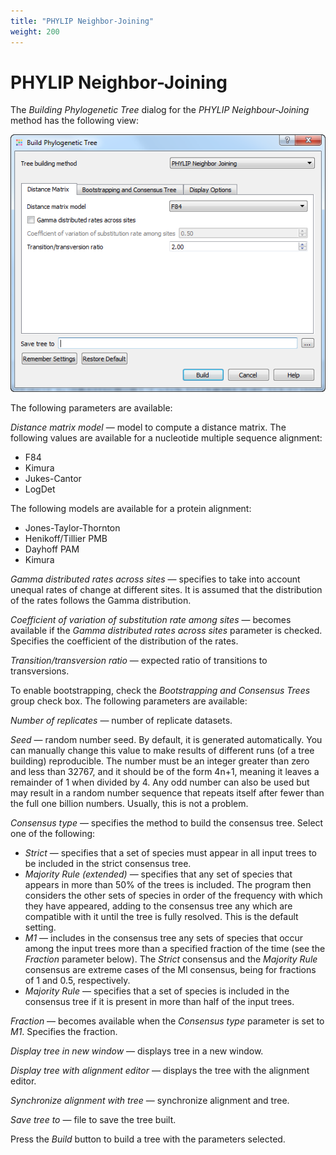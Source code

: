 ```yaml
---
title: "PHYLIP Neighbor-Joining"
weight: 200
---
```


# PHYLIP Neighbor-Joining

The _Building Phylogenetic Tree_ dialog for the _PHYLIP Neighbour-Joining_ method has the following view:

![](/images/65929715/65929716.png)

The following parameters are available:

_Distance matrix model_ — model to compute a distance matrix. The following values are available for a nucleotide multiple sequence alignment:

* F84
* Kimura
* Jukes-Cantor
* LogDet

The following models are available for a protein alignment:

* Jones-Taylor-Thornton
* Henikoff/Tillier PMB
* Dayhoff PAM
* Kimura

_Gamma distributed rates across sites_ — specifies to take into account unequal rates of change at different sites. It is assumed that the distribution of the rates follows the Gamma distribution.

_Coefficient of variation of substitution rate among sites_ — becomes available if the _Gamma distributed rates across sites_ parameter is checked. Specifies the coefficient of the distribution of the rates.

_Transition/transversion ratio_ — expected ratio of transitions to transversions.

To enable bootstrapping, check the _Bootstrapping and Consensus Trees_ group check box. The following parameters are available:

_Number of replicates_ — number of replicate datasets.

_Seed_ — random number seed. By default, it is generated automatically. You can manually change this value to make results of different runs (of a tree building) reproducible. The number must be an integer greater than zero and less than 32767, and it should be of the form 4n+1, meaning it leaves a remainder of 1 when divided by 4. Any odd number can also be used but may result in a random number sequence that repeats itself after fewer than the full one billion numbers. Usually, this is not a problem.

_Consensus type_ — specifies the method to build the consensus tree. Select one of the following:

* _Strict_ — specifies that a set of species must appear in all input trees to be included in the strict consensus tree.
* _Majority Rule (extended)_ — specifies that any set of species that appears in more than 50% of the trees is included. The program then considers the other sets of species in order of the frequency with which they have appeared, adding to the consensus tree any which are compatible with it until the tree is fully resolved. This is the default setting.
* _M1_ — includes in the consensus tree any sets of species that occur among the input trees more than a specified fraction of the time (see the _Fraction_ parameter below). The _Strict_ consensus and the _Majority Rule_ consensus are extreme cases of the Ml consensus, being for fractions of 1 and 0.5, respectively.
* _Majority Rule_ — specifies that a set of species is included in the consensus tree if it is present in more than half of the input trees.

_Fraction_ — becomes available when the _Consensus type_ parameter is set to _M1_. Specifies the fraction.

_Display tree in new window_ — displays tree in a new window.

_Display tree with alignment editor_ — displays the tree with the alignment editor.

_Synchronize alignment with tree_ — synchronize alignment and tree.

_Save tree to_ — file to save the tree built.

Press the _Build_ button to build a tree with the parameters selected.